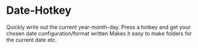 # Date-Hotkey
Quickly write out the current year-month-day.
Press a hotkey and get your chosen date configuration/format written
Makes it easy to make folders for the current date etc.


